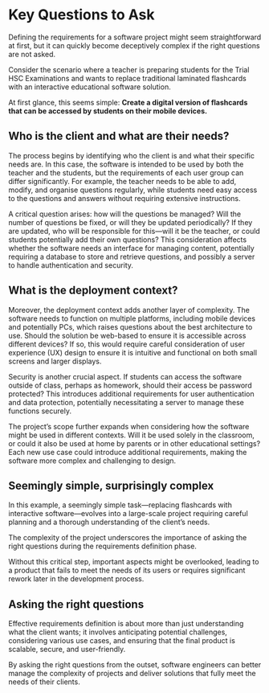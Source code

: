 # **Key Questions to Ask**

Defining the requirements for a software project might seem straightforward at first, but it can quickly become deceptively complex if the right questions are not asked.

Consider the scenario where a teacher is preparing students for the Trial HSC Examinations and wants to replace traditional laminated flashcards with an interactive educational software solution.

At first glance, this seems simple: **Create a digital version of flashcards that can be accessed by students on their mobile devices.**

## **Who is the client and what are their needs?**
The process begins by identifying who the client is and what their specific needs are. In this case, the software is intended to be used by both the teacher and the students, but the requirements of each user group can differ significantly. For example, the teacher needs to be able to add, modify, and organise questions regularly, while students need easy access to the questions and answers without requiring extensive instructions.

A critical question arises: how will the questions be managed? Will the number of questions be fixed, or will they be updated periodically? If they are updated, who will be responsible for this—will it be the teacher, or could students potentially add their own questions? This consideration affects whether the software needs an interface for managing content, potentially requiring a database to store and retrieve questions, and possibly a server to handle authentication and security.

## **What is the deployment context?**
Moreover, the deployment context adds another layer of complexity. The software needs to function on multiple platforms, including mobile devices and potentially PCs, which raises questions about the best architecture to use. Should the solution be web-based to ensure it is accessible across different devices? If so, this would require careful consideration of user experience (UX) design to ensure it is intuitive and functional on both small screens and larger displays.

Security is another crucial aspect. If students can access the software outside of class, perhaps as homework, should their access be password protected? This introduces additional requirements for user authentication and data protection, potentially necessitating a server to manage these functions securely.

The project’s scope further expands when considering how the software might be used in different contexts. Will it be used solely in the classroom, or could it also be used at home by parents or in other educational settings? Each new use case could introduce additional requirements, making the software more complex and challenging to design.

## **Seemingly simple, surprisingly complex**
In this example, a seemingly simple task—replacing flashcards with interactive software—evolves into a large-scale project requiring careful planning and a thorough understanding of the client’s needs.

The complexity of the project underscores the importance of asking the right questions during the requirements definition phase.

Without this critical step, important aspects might be overlooked, leading to a product that fails to meet the needs of its users or requires significant rework later in the development process.

## **Asking the right questions**
Effective requirements definition is about more than just understanding what the client wants; it involves anticipating potential challenges, considering various use cases, and ensuring that the final product is scalable, secure, and user-friendly.

By asking the right questions from the outset, software engineers can better manage the complexity of projects and deliver solutions that fully meet the needs of their clients.